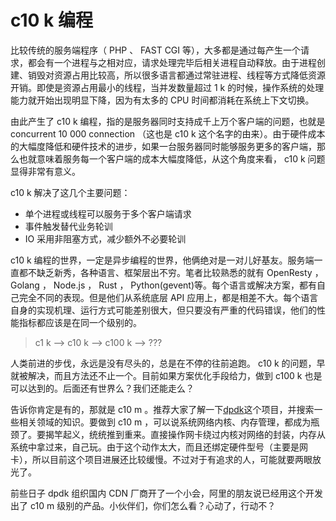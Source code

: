 # c10 k 编程

比较传统的服务端程序（ PHP 、 FAST CGI 等），大多都是通过每产生一个请求，都会有一个进程与之相对应，请求处理完毕后相关进程自动释放。由于进程创建、销毁对资源占用比较高，所以很多语言都通过常驻进程、线程等方式降低资源开销。即使是资源占用最小的线程，当并发数量超过 1 k 的时候，操作系统的处理能力就开始出现明显下降，因为有太多的 CPU 时间都消耗在系统上下文切换。

由此产生了 c10 k 编程，指的是服务器同时支持成千上万个客户端的问题，也就是 concurrent 10 000 connection （这也是 c10 k 这个名字的由来）。由于硬件成本的大幅度降低和硬件技术的进步，如果一台服务器同时能够服务更多的客户端，那么也就意味着服务每一个客户端的成本大幅度降低，从这个角度来看， c10 k 问题显得非常有意义。

c10 k 解决了这几个主要问题：

* 单个进程或线程可以服务于多个客户端请求
* 事件触发替代业务轮训
* IO 采用非阻塞方式，减少额外不必要轮训

c10 k 编程的世界，一定是异步编程的世界，他俩绝对是一对儿好基友。服务端一直都不缺乏新秀，各种语言、框架层出不穷。笔者比较熟悉的就有 OpenResty ， Golang ， Node.js ， Rust ， Python(gevent)等。每个语言或解决方案，都有自己完全不同的表现。但是他们从系统底层 API 应用上，都是相差不大。每个语言自身的实现机理、运行方式可能差别很大，但只要没有严重的代码错误，他们的性能指标都应该是在同一个级别的。

> c1 k --> c10 k --> c100 k --> ??? 

人类前进的步伐，永远是没有尽头的，总是在不停的往前追跑。 c10 k 的问题，早就被解决，而且方法还不止一个。目前如果方案优化手段给力，做到 c100 k 也是可以达到的。后面还有世界么？我们还能走么？

告诉你肯定是有的，那就是 c10 m 。推荐大家了解一下[dpdk](http://www.dpdk.eu)这个项目，并搜索一些相关领域的知识。要做到 c10 m ，可以说系统网络内核、内存管理，都成为瓶颈了。要揭竿起义，统统推到重来。直接操作网卡绕过内核对网络的封装，内存从系统中拿过来，自己玩。由于这个动作太大，而且还绑定硬件型号（主要是网卡），所以目前这个项目进展还比较缓慢。不过对于有追求的人，可能就要两眼放光了。

前些日子 dpdk 组织国内 CDN 厂商开了一个小会，阿里的朋友说已经用这个开发出了 c10 m 级别的产品。小伙伴们，你们怎么看？心动了，行动不？
